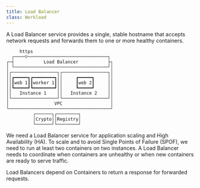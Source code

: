 ```yaml
---
title: Load Balancer
class: Workload
---
```


A Load Balancer service provides a single, stable hostname that accepts network requests and forwards them to one or more healthy containers.

```ascii
     https                              
  ┌────▽──────────────────────────────┐ 
┌─┤           Load Balancer           ├┐
│ └───────────────────────────────────┘│
│┌─────────────────┐┌─────────────────┐│
││┏━━━━━┓┏━━━━━━━━┓││     ┏━━━━━┓     ││
││┃web 1┃┃worker 1┃││     ┃web 2┃     ││
││┗━━━━━┛┗━━━━━━━━┛││     ┗━━━━━┛     ││
││   Instance 1    ││   Instance 2    ││
│└─────────────────┘└─────────────────┘│
│                 VPC                  │
└──────────────────────────────────────┘
          ┌──────┐┌────────┐            
          │Crypto││Registry│            
          └──────┘└────────┘            
```

We need a Load Balancer service for application scaling and High Availability (HA). To scale and to avoid Single Points of Failure (SPOF), we need to run at least two containers on two instances. A Load Balancer needs to coordinate when containers are unhealthy or when new containers are ready to serve traffic.

Load Balancers depend on Containers to return a response for forwarded requests.
